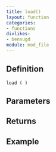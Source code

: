 ```yaml
---
title: load()
layout: function
categories:
- functions
divlikes:
- bennugd
module: mod_file
---
```


## Definition

    load ( )

## Parameters

## Returns

## Example
